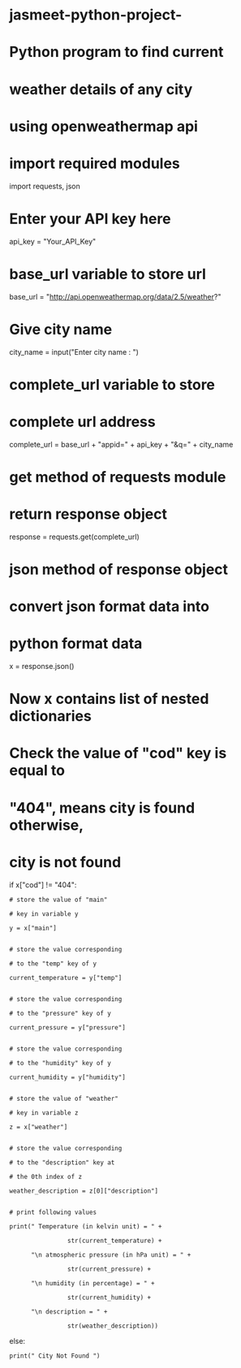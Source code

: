 # jasmeet-python-project-
# Python program to find current 
# weather details of any city
# using openweathermap api
 
# import required modules

import requests, json
 
# Enter your API key here

api_key = "Your_API_Key"
 
# base_url variable to store url

base_url = "http://api.openweathermap.org/data/2.5/weather?"
 
# Give city name

city_name = input("Enter city name : ")
 
# complete_url variable to store
# complete url address

complete_url = base_url + "appid=" + api_key + "&q=" + city_name
 
# get method of requests module
# return response object

response = requests.get(complete_url)
 
# json method of response object 
# convert json format data into
# python format data

x = response.json()
 
# Now x contains list of nested dictionaries
# Check the value of "cod" key is equal to
# "404", means city is found otherwise,
# city is not found

if x["cod"] != "404":
 

    # store the value of "main"

    # key in variable y

    y = x["main"]
 

    # store the value corresponding

    # to the "temp" key of y

    current_temperature = y["temp"]
 

    # store the value corresponding

    # to the "pressure" key of y

    current_pressure = y["pressure"]
 

    # store the value corresponding

    # to the "humidity" key of y

    current_humidity = y["humidity"]
 

    # store the value of "weather"

    # key in variable z

    z = x["weather"]
 

    # store the value corresponding 

    # to the "description" key at 

    # the 0th index of z

    weather_description = z[0]["description"]
 

    # print following values

    print(" Temperature (in kelvin unit) = " +

                    str(current_temperature) +

          "\n atmospheric pressure (in hPa unit) = " +

                    str(current_pressure) +

          "\n humidity (in percentage) = " +

                    str(current_humidity) +

          "\n description = " +

                    str(weather_description))
 

else:

    print(" City Not Found ")

